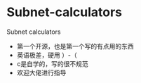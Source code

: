 # Subnet-calculators
Subnet calculators
- 第一个开源，也是第一个写的有点用的东西
- 英语极差，硬用  ）-（
- c是自学的，写的很不规范
- 欢迎大佬进行指导
